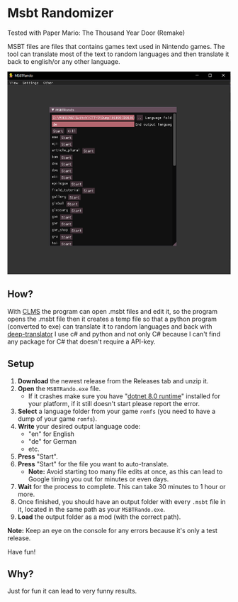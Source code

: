 # Msbt Randomizer

Tested with Paper Mario: The Thousand Year Door (Remake)

MSBT files are files that contains games text used in Nintendo games.
The tool can translate most of the text to random languages and then translate it back to english/or any other language.

![Screenshot](Preview1.PNG)

## How?
With [CLMS](https://github.com/KillzXGaming/CLMS) the program can open .msbt files and edit it,
so the program opens the .msbt file then it creates a temp file so that a python program (converted to exe) can
translate it to random languages and back with [deep-translator](https://pypi.org/project/deep-translator/)
I use c# and python and not only C# because I can't find any package for C# that doesn't require a API-key.

## Setup

1. **Download** the newest release from the Releases tab and unzip it.
2. **Open** the `MSBTRando.exe` file.
   - If it crashes make sure you have "[dotnet 8.0 runtime](https://dotnet.microsoft.com/en-us/download/dotnet/8.0)"
     installed for your platform, if it still doesn't start please report the error.
3. **Select** a language folder from your game `romfs` (you need to have a dump of your game `romfs`).
4. **Write** your desired output language code:
   - "en" for English
   - "de" for German
   - etc.
5. **Press** "Start".
6. **Press** "Start" for the file you want to auto-translate.
   - **Note:** Avoid starting too many file edits at once, as this can lead to Google timing you out for minutes or even days.
7. **Wait** for the process to complete. This can take 30 minutes to 1 hour or more.
8. Once finished, you should have an output folder with every `.msbt` file in it, located in the same path as your `MSBTRando.exe`.
9. **Load** the output folder as a mod (with the correct path).

**Note:** Keep an eye on the console for any errors because it's only a test release.

Have fun!

## Why?
Just for fun it can lead to very funny results.

